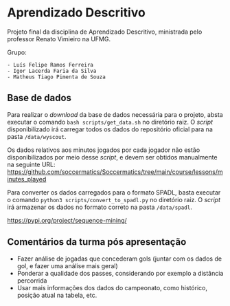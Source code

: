 # Aprendizado Descritivo

Projeto final da disciplina de Aprendizado Descritivo, ministrada pelo professor Renato Vimieiro na UFMG.

Grupo:

    - Luís Felipe Ramos Ferreira
    - Igor Lacerda Faria da Silva
    - Matheus Tiago Pimenta de Souza

## Base de dados

Para realizar o _download_ da base de dados necessária para o projeto, absta executar o comando `bash scripts/get_data.sh` no diretório raiz. O _script_ disponibilizado irá carregar todos os dados do repositório oficial para na pasta `/data/wyscout`.

Os dados relativos aos minutos jogados por cada jogador não estão disponibilizados por meio desse _script_, e devem ser obtidos manualmente na seguinte URL: <https://github.com/soccermatics/Soccermatics/tree/main/course/lessons/minutes_played>

Para converter os dados carregados para o formato SPADL, basta executar o comando `python3 scripts/convert_to_spadl.py` no diretório raiz. O _script_ irá armazenar os dados no formato correto na pasta `/data/spadl`.

<https://pypi.org/project/sequence-mining/>


## Comentários da turma pós apresentação

- Fazer análise de jogadas que concederam gols (juntar com os dados de gol, e fazer uma análise mais geral)
- Ponderar a qualidade dos passes, considerando por exemplo a distância percorrida
- Usar mais informações dos dados do campeonato, como histórico, posição atual na tabela, etc.